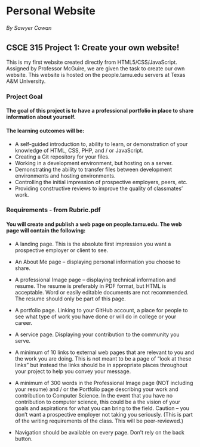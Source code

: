 # Personal Website 
###### By Sawyer Cowan
## CSCE 315 Project 1: Create your own website!

This is my first website created directly from HTML5/CSS/JavaScript. Assigned by Professor McGuire, we are given the task to create our own website. This website is hosted on the people.tamu.edu servers at Texas A&M University.
### Project Goal
#### The goal of this project is to have a professional portfolio in place to share information about yourself.
#### The learning outcomes will be:
* A self-guided introduction to, ability to learn, or demonstration of your knowledge of HTML, CSS, PHP, and / or JavaScript.
* Creating a Git repository for your files.
* Working in a development environment, but hosting on a server.
* Demonstrating the ability to transfer files between development environments and hosting environments.
* Controlling the initial impression of prospective employers, peers, etc.
* Providing constructive reviews to improve the quality of classmates’ work.

### Requirements - from Rubric.pdf
#### You will create and publish a web page on people.tamu.edu. The web page will contain the following:

* A landing page. This is the absolute first impression you want a prospective employer or client to see.

* An About Me page – displaying personal information you choose to share.

* A professional Image page – displaying technical information and resume. The resume is preferably in PDF format, but HTML is acceptable. Word or easily editable documents are not recommended. The resume should only be part of this page.

* A portfolio page. Linking to your GitHub account, a place for people to see what type of work you have done or will do in college or your career.

* A service page. Displaying your contribution to the community you serve.

* A minimum of 10 links to external web pages that are relevant to you and the work you are doing. This is not meant to be a page of “look at these links” but instead the links should be in appropriate places throughout your project to help you convey your message.

* A minimum of 300 words in the Professional Image page (NOT including your resume) and / or the Portfolio page describing your work and contribution to Computer Science. In the event that you have no contribution to computer science, this could be a the vision of your goals and aspirations for what you can bring to the field. Caution – you don’t want a prospective employer not taking you seriously.  (This is part of the writing requirements of the class. This will be peer-reviewed.)

* Navigation should be available on every page. Don’t rely on the back button.
